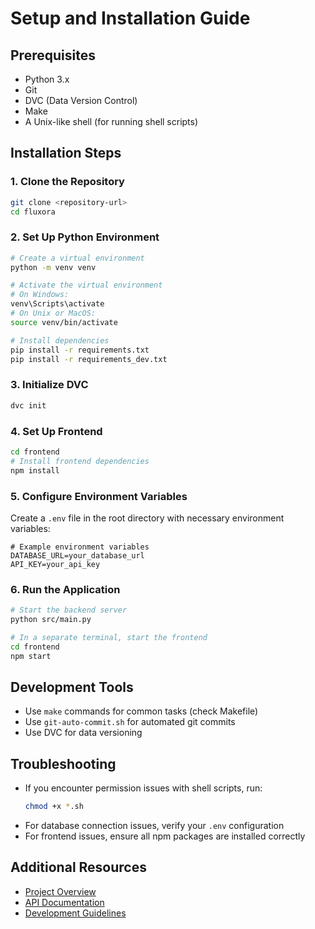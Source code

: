 # Setup and Installation Guide

## Prerequisites
- Python 3.x
- Git
- DVC (Data Version Control)
- Make
- A Unix-like shell (for running shell scripts)

## Installation Steps

### 1. Clone the Repository
```bash
git clone <repository-url>
cd fluxora
```

### 2. Set Up Python Environment
```bash
# Create a virtual environment
python -m venv venv

# Activate the virtual environment
# On Windows:
venv\Scripts\activate
# On Unix or MacOS:
source venv/bin/activate

# Install dependencies
pip install -r requirements.txt
pip install -r requirements_dev.txt
```

### 3. Initialize DVC
```bash
dvc init
```

### 4. Set Up Frontend
```bash
cd frontend
# Install frontend dependencies
npm install
```

### 5. Configure Environment Variables
Create a `.env` file in the root directory with necessary environment variables:
```
# Example environment variables
DATABASE_URL=your_database_url
API_KEY=your_api_key
```

### 6. Run the Application
```bash
# Start the backend server
python src/main.py

# In a separate terminal, start the frontend
cd frontend
npm start
```

## Development Tools
- Use `make` commands for common tasks (check Makefile)
- Use `git-auto-commit.sh` for automated git commits
- Use DVC for data versioning

## Troubleshooting
- If you encounter permission issues with shell scripts, run:
  ```bash
  chmod +x *.sh
  ```
- For database connection issues, verify your `.env` configuration
- For frontend issues, ensure all npm packages are installed correctly

## Additional Resources
- [Project Overview](PROJECT_OVERVIEW.md)
- [API Documentation](API_DOCS.md)
- [Development Guidelines](DEVELOPMENT_GUIDELINES.md) 